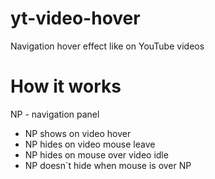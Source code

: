 # yt-video-hover
Navigation hover effect like on YouTube videos

# How it works
NP - navigation panel
- NP shows on video hover
- NP hides on video mouse leave
- NP hides on mouse over video idle
- NP doesn`t hide when mouse is over NP
